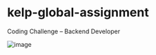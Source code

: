# kelp-global-assignment
Coding Challenge – Backend Developer

![image](https://user-images.githubusercontent.com/29811121/208981733-fd71b843-e4f6-4c0c-8d4f-f4aa9cada958.png)
